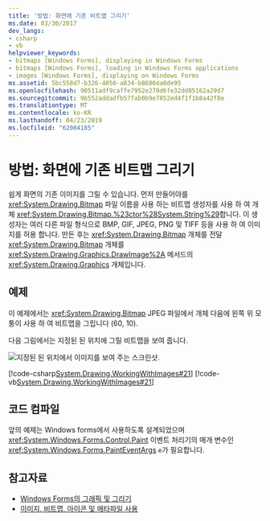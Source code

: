 ```yaml
---
title: '방법: 화면에 기존 비트맵 그리기'
ms.date: 03/30/2017
dev_langs:
- csharp
- vb
helpviewer_keywords:
- bitmaps [Windows Forms], displaying in Windows Forms
- bitmaps [Windows Forms], loading in Windows Forms applications
- images [Windows Forms], displaying on Windows Forms
ms.assetid: 5bc558d7-b326-4050-a834-b8600da0de95
ms.openlocfilehash: 90511adf9caffe7952e270d6fe32dd85162a29d7
ms.sourcegitcommit: 9b552addadfb57fab0b9e7852ed4f1f1b8a42f8e
ms.translationtype: MT
ms.contentlocale: ko-KR
ms.lasthandoff: 04/23/2019
ms.locfileid: "62004185"
---
```

# <a name="how-to-draw-an-existing-bitmap-to-the-screen"></a>방법: 화면에 기존 비트맵 그리기
쉽게 화면의 기존 이미지를 그릴 수 있습니다. 먼저 만들어야를 <xref:System.Drawing.Bitmap> 파일 이름을 사용 하는 비트맵 생성자를 사용 하 여 개체 <xref:System.Drawing.Bitmap.%23ctor%28System.String%29>합니다. 이 생성자는 여러 다른 파일 형식으로 BMP, GIF, JPEG, PNG 및 TIFF 등을 사용 하 여 이미지를 허용 합니다. 만든 후는 <xref:System.Drawing.Bitmap> 개체를 전달 <xref:System.Drawing.Bitmap> 개체를 <xref:System.Drawing.Graphics.DrawImage%2A> 메서드의 <xref:System.Drawing.Graphics> 개체입니다.  
  
## <a name="example"></a>예제  
 이 예제에서는 <xref:System.Drawing.Bitmap> JPEG 파일에서 개체 다음에 왼쪽 위 모퉁이 사용 하 여 비트맵을 그립니다 (60, 10).  
  
 다음 그림에서는 지정된 된 위치에 그릴 비트맵을 보여 줍니다.  
  
 ![지정된 된 위치에서 이미지를 보여 주는 스크린샷.](./media/how-to-draw-an-existing-bitmap-to-the-screen/bitmap-specified-position.png)  
  
 [!code-csharp[System.Drawing.WorkingWithImages#21](~/samples/snippets/csharp/VS_Snippets_Winforms/System.Drawing.WorkingWithImages/CS/Class1.cs#21)]
 [!code-vb[System.Drawing.WorkingWithImages#21](~/samples/snippets/visualbasic/VS_Snippets_Winforms/System.Drawing.WorkingWithImages/VB/Class1.vb#21)]  
  
## <a name="compiling-the-code"></a>코드 컴파일  
 앞의 예제는 Windows forms에서 사용하도록 설계되었으며 <xref:System.Windows.Forms.Control.Paint> 이벤트 처리기의 매개 변수인 <xref:System.Windows.Forms.PaintEventArgs> `e`가 필요합니다.  
  
## <a name="see-also"></a>참고자료

- [Windows Forms의 그래픽 및 그리기](graphics-and-drawing-in-windows-forms.md)
- [이미지, 비트맵, 아이콘 및 메타파일 사용](working-with-images-bitmaps-icons-and-metafiles.md)
